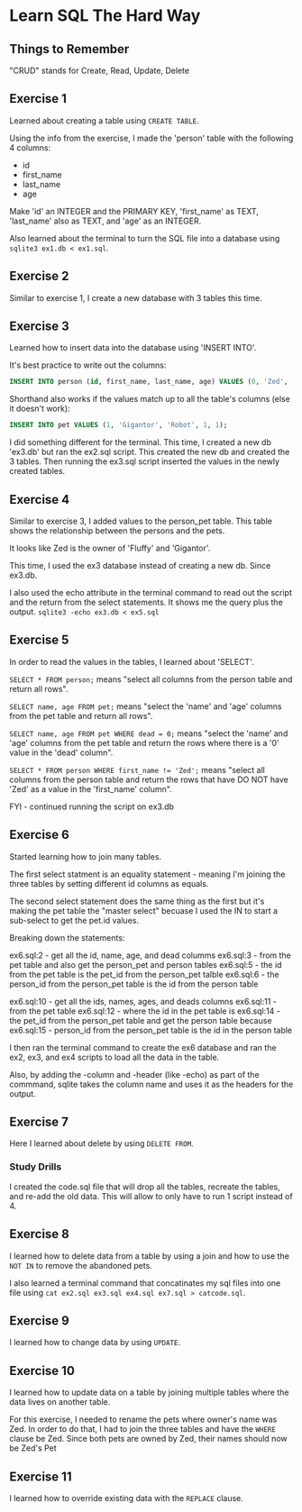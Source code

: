 # Learn SQL The Hard Way

## Things to Remember

"CRUD" stands for Create, Read, Update, Delete

## Exercise 1

Learned about creating a table using `CREATE TABLE`.

Using the info from the exercise, I made the 'person' table with the following 4 columns:

* id
* first_name
* last_name
* age

Make 'id' an INTEGER and the PRIMARY KEY, 'first_name' as TEXT, 'last_name' also as TEXT, and 'age' as an INTEGER.

Also learned about the terminal to turn the SQL file into a database using `sqlite3 ex1.db < ex1.sql`.

## Exercise 2

Similar to exercise 1, I create a new database with 3 tables this time.

## Exercise 3

Learned how to insert data into the database using 'INSERT INTO'.

It's best practice to write out the columns:
```sql
INSERT INTO person (id, first_name, last_name, age) VALUES (0, 'Zed', 'Shaw', 37);
```

Shorthand also works if the values match up to all the table's columns (else it doesn't work):
```sql
INSERT INTO pet VALUES (1, 'Gigantor', 'Robot', 1, 1);
```

I did something different for the terminal. This time, I created a new db 'ex3.db' but ran the ex2.sql script. This created the new db and created the 3 tables. Then running the ex3.sql script inserted the values in the newly created tables.

## Exercise 4

Similar to exercise 3, I added values to the person_pet table.
This table shows the relationship between the persons and the pets.

It looks like Zed is the owner of 'Fluffy' and 'Gigantor'.

This time, I used the ex3 database instead of creating a new db. Since ex3.db.

I also used the echo attribute in the terminal command to read out the script and the return from the select statements. It shows me the query plus the output.
`sqlite3 -echo ex3.db < ex5.sql`

## Exercise 5

In order to read the values in the tables, I learned about 'SELECT'.

`SELECT * FROM person;` means "select all columns from the person table and return all rows".

`SELECT name, age FROM pet;` means "select the 'name' and 'age' columns from the pet table and return all rows".

`SELECT name, age FROM pet WHERE dead = 0;` means "select the 'name' and 'age' columns from the pet table and return the rows where there is a '0' value in the 'dead' column".

`SELECT * FROM person WHERE first_name != 'Zed';` means "select all columns from the person table and return the rows that have DO NOT have 'Zed' as a value in the 'first_name' column".

FYI - continued running the script on ex3.db

## Exercise 6

Started learning how to join many tables.

The first select statment is an equality statement - meaning I'm joining the three tables by setting different id columns as equals.

The second select statement does the same thing as the first but it's making the pet table the "master select" becuase I used the IN to start a sub-select to get the pet.id values.

Breaking down the statements:

ex6.sql:2 - get all the id, name, age, and dead columms
ex6.sql:3 - from the pet table and also get the person_pet and person tables
ex6.sql:5 - the id from the pet table is the pet_id from the person_pet talble
ex6.sql:6 - the person_id from the person_pet table is the id from the person table

ex6.sql:10 - get all the ids, names, ages, and deads columns
ex6.sql:11 - from the pet table
ex6.sql:12 - where the id in the pet table is
ex6.sql:14 - the pet_id from the person_pet table and get the person table because
ex6.sql:15 - person_id from the person_pet table is the id in the person table

I then ran the terminal command to create the ex6 database and ran the ex2, ex3, and ex4 scripts to load all the data in the table.

Also, by adding the -column and -header (like -echo) as part of the commmand, sqlite takes the column name and uses it as the headers for the output.

## Exercise 7

Here I learned about delete by using `DELETE FROM`.

### Study Drills

I created the code.sql file that will drop all the tables, recreate the tables, and re-add the old data. This will allow to only have to run 1 script instead of 4.

## Exercise 8

I learned how to delete data from a table by using a join and how to use the `NOT IN` to remove the abandoned pets.

I also learned a terminal command that concatinates my sql files into one file using `cat ex2.sql ex3.sql ex4.sql ex7.sql > catcode.sql`.

## Exercise 9

I learned how to change data by using `UPDATE`.

## Exercise 10

I learned how to update data on a table by joining multiple tables where the data lives on another table.

For this exercise, I needed to rename the pets where owner's name was Zed. In order to do that, I had to join the three tables and have the `WHERE` clause be Zed. Since both pets are owned by Zed, their names should now be Zed's Pet

## Exercise 11

I learned how to override existing data with the `REPLACE` clause.
